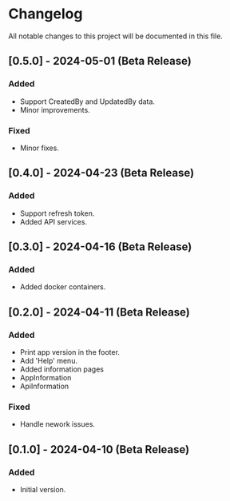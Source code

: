# Changelog

All notable changes to this project will be documented in this file.

## [0.5.0] - 2024-05-01 (Beta Release)

### Added
- Support CreatedBy and UpdatedBy data.
- Minor improvements.

### Fixed
- Minor fixes.


## [0.4.0] - 2024-04-23 (Beta Release)

### Added
- Support refresh token.
- Added API services.


## [0.3.0] - 2024-04-16 (Beta Release)

### Added
- Added docker containers.


## [0.2.0] - 2024-04-11 (Beta Release)

### Added
- Print app version in the footer.
- Add 'Help' menu.
- Added information pages
 - AppInformation
 - ApiInformation

### Fixed
- Handle nework issues.


## [0.1.0] - 2024-04-10 (Beta Release)

### Added
- Initial version.